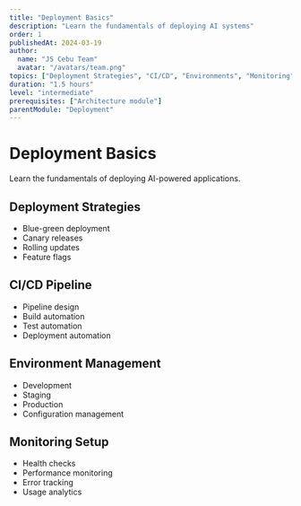 ```yaml
---
title: "Deployment Basics"
description: "Learn the fundamentals of deploying AI systems"
order: 1
publishedAt: 2024-03-19
author:
  name: "JS Cebu Team"
  avatar: "/avatars/team.png"
topics: ["Deployment Strategies", "CI/CD", "Environments", "Monitoring"]
duration: "1.5 hours"
level: "intermediate"
prerequisites: ["Architecture module"]
parentModule: "Deployment"
---
```


# Deployment Basics

Learn the fundamentals of deploying AI-powered applications.

## Deployment Strategies

- Blue-green deployment
- Canary releases
- Rolling updates
- Feature flags

## CI/CD Pipeline

- Pipeline design
- Build automation
- Test automation
- Deployment automation

## Environment Management

- Development
- Staging
- Production
- Configuration management

## Monitoring Setup

- Health checks
- Performance monitoring
- Error tracking
- Usage analytics
